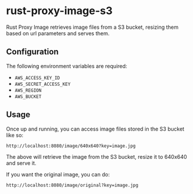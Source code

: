 # rust-proxy-image-s3

Rust Proxy Image retrieves image files from a S3 bucket, resizing them based on url parameters and serves them.

## Configuration

The following environment variables are required:

* `AWS_ACCESS_KEY_ID`
* `AWS_SECRET_ACCESS_KEY`
* `AWS_REGION`
* `AWS_BUCKET`

## Usage

Once up and running, you can access image files stored in the S3 bucket like so:

    http://localhost:8080/image/640x640?key=image.jpg

The above will retrieve the image from the S3 bucket, resize it to 640x640 and serve it.

If you want the original image, you can do:

    http://localhost:8080/image/original?key=image.jpg
